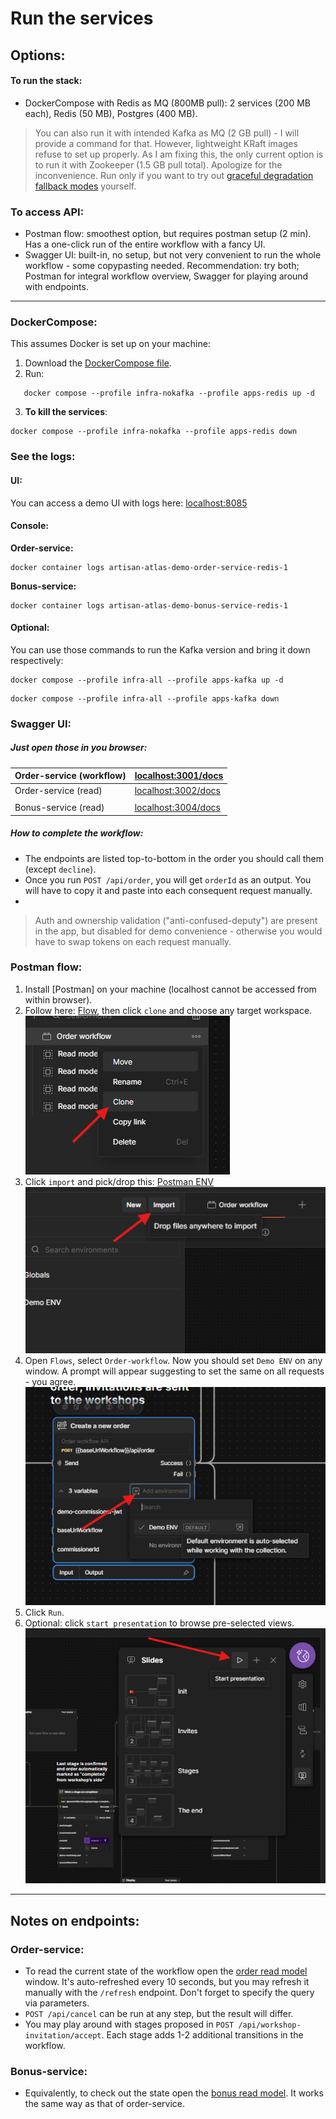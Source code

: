 # Run the services
## Options:
#### To run the stack:
- DockerCompose with Redis as MQ (800MB pull): 2 services (200 MB each), Redis (50 MB), Postgres (400 MB).

> You can also run it with intended Kafka as MQ (2 GB pull) - I will provide a command for that. However, lightweight KRaft images refuse to set up properly. As I am fixing this, the only current option is to run it with Zookeeper (1.5 GB pull total). Apologize for the inconvenience.
>Run only if you want to try out [graceful degradation fallback modes](./kafka-failure-mode.md) yourself.

### To access API: 
- Postman flow: smoothest option, but requires postman setup (2 min). Has a one-click run of the entire workflow with a fancy UI.
- Swagger UI: built-in, no setup, but not very convenient to run the whole workflow - some copypasting needed.
Recommendation: try both; Postman for integral workflow overview, Swagger for playing around with endpoints.

------------
### DockerCompose:

This assumes Docker is set up on your machine:
1. Download the [DockerCompose file](docker-compose.yaml).
2. Run:
```
   docker compose --profile infra-nokafka --profile apps-redis up -d
```

3. **To kill the services**:
```
docker compose --profile infra-nokafka --profile apps-redis down
```

### See the logs:
#### UI:
You can access a demo UI with logs here:
[localhost:8085](http://localhost:8085)

#### Console:
**Order-service:**
```
docker container logs artisan-atlas-demo-order-service-redis-1
```

**Bonus-service:**
```
docker container logs artisan-atlas-demo-bonus-service-redis-1
```


#### Optional:
You can use those commands to run the Kafka version and bring it down respectively:

```
docker compose --profile infra-all --profile apps-kafka up -d
```

```
docker compose --profile infra-all --profile apps-kafka down
```

### Swagger UI:

##### Just open those in you browser:

| Order-service (workflow) | [localhost:3001/docs](http://localhost:3001/docs) |
| ------------------------ | ------------------------------------------ |
| Order-service (read)     | [localhost:3002/docs](http://localhost:3001/docs) |
|                          |                                            |
| Bonus-service (read)     | [localhost:3004/docs](http://localhost:3004/docs) |

##### How to complete the workflow:
- The endpoints are listed top-to-bottom in the order you should call them (except `decline`).
- Once you run `POST /api/order`, you will get `orderId` as an output. You will have to copy it and paste into each consequent request manually.
- 



> Auth and ownership validation ("anti-confused-deputy") are present in the app, but disabled for demo convenience - otherwise you would have to swap tokens on each request manually.

### Postman flow:

1. Install [Postman] on your machine (localhost cannot be accessed from within browser).
2. Follow here: [Flow](https://www.postman.com/artisan-atlas/artisan-atlas/flow/68c39dacd0954f00138c7fa7), then click `clone` and choose any target workspace.
![Clone](../../assets/flow-clone.png)
3. Click `import` and pick/drop this: [Postman ENV](../../assets/Demo-ENV.postman_environment.json)
![Import](../../assets/env-import.png)
4. Open `Flows`, select `Order-workflow`. Now you should set `Demo ENV` on any window. A prompt will appear suggesting to set the same on all requests - you agree.
![Set](../../assets/set-env.png)
5. Click `Run`.
6. Optional: click `start presentation` to browse pre-selected views.
![Start-presentation](../../assets/start-presentation.png)

------------
## Notes on endpoints:

### Order-service:
- To read the current state of the workflow open the [order read model](http://localhost:3001/docs) window. It's auto-refreshed every 10 seconds, but you may refresh it manually with the `/refresh` endpoint. Don't forget to specify the query via parameters.
- `POST /api/cancel` can be run at any step, but the result will differ. 
-  You may play around with stages proposed in `POST /api/workshop-invitation/accept`. Each stage adds 1-2 additional transitions in the workflow.
### Bonus-service:
- Equivalently, to check out the state open the [bonus read model](localhost:3004/docs). It works the same way as that of order-service.
